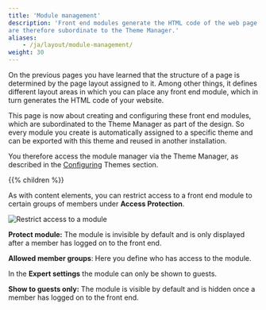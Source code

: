 ```yaml
---
title: 'Module management'
description: 'Front end modules generate the HTML code of the web page. They belong to the design-relevant elements and 
are therefore subordinate to the Theme Manager.'
aliases:
    - /ja/layout/module-management/
weight: 30
---
```


On the previous pages you have learned that the structure of a page is determined by the page layout assigned to it. 
Among other things, it defines different layout areas in which you can place any front end module, which in turn 
generates the HTML code of your website.

This page is now about creating and configuring these front end modules, which are subordinated to the Theme Manager 
as part of the design. So every module you create is automatically assigned to a specific theme and can be exported 
with this theme and reused in another installation.

You therefore access the module manager via the Theme Manager, as described in the 
[Configuring](/ja/layout/theme-manager/manage-themes/#configuring-themes) Themes section.

{{% children %}}

As with content elements, you can restrict access to a front end module to certain groups of members under 
**Access Protection**.

![Restrict access to a module](/ja/layout/module-management/images/en/restrict-access-to-a-module.png?classes=shadow)

**Protect module:** The module is invisible by default and is only displayed after a member has logged on to the 
front end.

**Allowed member groups**: Here you define who has access to the module.

In the **Expert settings** the module can only be shown to guests.

**Show to guests only:** The module is visible by default and is hidden once a member has logged on to the front end.
